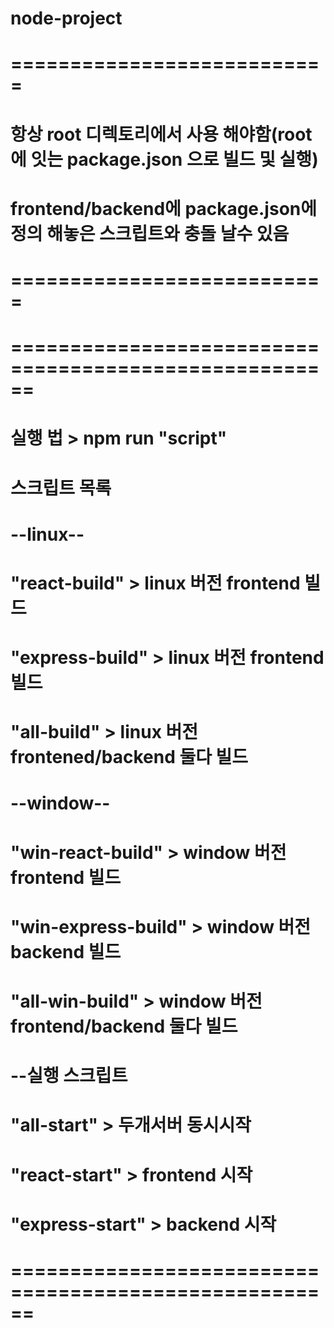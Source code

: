# node-project

# ===========================
# 항상 root 디렉토리에서 사용 해야함(root에 잇는 package.json 으로 빌드 및 실행)
# frontend/backend에 package.json에 정의 해놓은 스크립트와 충돌 날수 있음
# ===========================

# ======================================================

# 실행 법 > npm run "script"

# 스크립트 목록 
# --linux--
# "react-build" > linux 버전 frontend 빌드
# "express-build" > linux 버전 frontend 빌드
# "all-build" > linux 버전 frontened/backend 둘다 빌드

# --window--
# "win-react-build" > window 버전 frontend 빌드
# "win-express-build" > window 버전 backend 빌드
# "all-win-build" > window 버전 frontend/backend 둘다 빌드

# --실행 스크립트
# "all-start" >  두개서버 동시시작
# "react-start" > frontend 시작
# "express-start" > backend 시작

# ======================================================